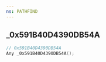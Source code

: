 ```yaml
---
ns: PATHFIND
---
```

## _0x591B40D4390DB54A

```c
// 0x591B40D4390DB54A
Any _0x591B40D4390DB54A();
```

